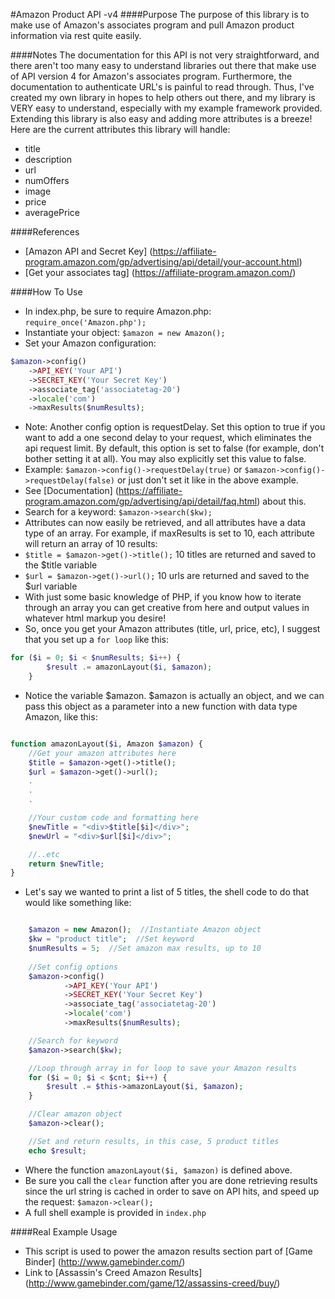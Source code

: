 #Amazon Product API -v4
####Purpose
The purpose of this library is to make use of Amazon's associates program and pull Amazon product information via rest quite easily.

####Notes
The documentation for this API is not very straightforward, and there aren't too many easy to understand libraries out there that make use of API version 4 for Amazon's associates program.  Furthermore, the documentation to authenticate URL's is painful to read through.  Thus, I've created my own library in hopes to help others out there, and my library is VERY easy to understand, especially with my example framework provided.  Extending this library is also easy and adding more attributes is a breeze!  Here are the current attributes this library will handle:

*  title
*  description
*  url
*  numOffers
*  image
*  price
*  averagePrice

####References
* [Amazon API and Secret Key] (https://affiliate-program.amazon.com/gp/advertising/api/detail/your-account.html)
* [Get your associates tag] (https://affiliate-program.amazon.com/)

####How To Use
*  In index.php, be sure to require Amazon.php: `require_once('Amazon.php');`
*  Instantiate your object: `$amazon = new Amazon();`
*  Set your Amazon configuration:

```php
$amazon->config()
	->API_KEY('Your API')
	->SECRET_KEY('Your Secret Key')
	->associate_tag('associatetag-20')
	->locale('com')
	->maxResults($numResults);
```
*  Note: Another config option is requestDelay.  Set this option to true if you want to add a one second delay to your request, which eliminates the api request limit.  By default, this option is set to false (for example, don't bother setting it at all).  You may also explicitly set this value to false.
 *  Example: `$amazon->config()->requestDelay(true)` or `$amazon->config()->requestDelay(false)` or just don't set it like in the above example.
 *  See [Documentation] (https://affiliate-program.amazon.com/gp/advertising/api/detail/faq.html) about this.
*  Search for a keyword: `$amazon->search($kw);`
*  Attributes can now easily be retrieved, and all attributes have a data type of an array.  For example, if maxResults is set to 10, each attribute will return an array of 10 results:
 *  `$title = $amazon->get()->title();` 10 titles are returned and saved to the $title variable
 *  `$url = $amazon->get()->url();`  10 urls are returned and saved to the $url variable
*  With just some basic knowledge of PHP, if you know how to iterate through an array you can get creative from here and output values in whatever html markup you desire!
*  So, once you get your Amazon attributes (title, url, price, etc), I suggest that you set up a `for loop` like this:

```php
for ($i = 0; $i < $numResults; $i++) {
        $result .= amazonLayout($i, $amazon);
    }
```

*  Notice the variable $amazon.  $amazon is actually an object, and we can pass this object as a parameter into a new function with data type Amazon, like this:

```php

function amazonLayout($i, Amazon $amazon) {
    //Get your amazon attributes here
    $title = $amazon->get()->title();
    $url = $amazon->get()->url();
    .
    .
    .

    //Your custom code and formatting here
    $newTitle = "<div>$title[$i]</div>";
    $newUrl = "<div>$url[$i]</div>";

    //..etc
    return $newTitle;
}


```

*  Let's say we wanted to print a list of 5 titles, the shell code to do that would like something like:

```php

    $amazon = new Amazon();  //Instantiate Amazon object
    $kw = "product title";  //Set keyword
    $numResults = 5;  //Set amazon max results, up to 10
    
    //Set config options
    $amazon->config()
            ->API_KEY('Your API')
            ->SECRET_KEY('Your Secret Key')
            ->associate_tag('associatetag-20')
            ->locale('com')
            ->maxResults($numResults);

    //Search for keyword
    $amazon->search($kw);

    //Loop through array in for loop to save your Amazon results
    for ($i = 0; $i < $cnt; $i++) {
        $result .= $this->amazonLayout($i, $amazon);
    }

    //Clear amazon object
    $amazon->clear();

    //Set and return results, in this case, 5 product titles
    echo $result;
```

*  Where the function `amazonLayout($i, $amazon)` is defined above.
*  Be sure you call the `clear` function after you are done retrieving results since the url string is cached in order to save on API hits, and speed up the request: `$amazon->clear();`
*  A full shell example is provided in `index.php`

####Real Example Usage
*  This script is used to power the amazon results section part of [Game Binder] (http://www.gamebinder.com/)
*  Link to [Assassin's Creed Amazon Results] (http://www.gamebinder.com/game/12/assassins-creed/buy/)